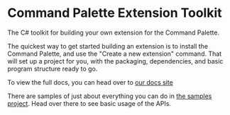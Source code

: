 # Command Palette Extension Toolkit

The C# toolkit for building your own extension for the Command Palette.

The quickest way to get started building an extension is to install the Command
Palette, and use the "Create a new extension" command. That will set up a
project for you, with the packaging, dependencies, and basic program structure
ready to go.

To view the full docs, you can head over to [our docs site](https://go.microsoft.com/fwlink/?linkid=2310639)

There are samples of just about everything you can do in [the samples project].
Head over there to see basic usage of the APIs.

[the samples project]: https://github.com/microsoft/PowerToys/tree/main/src/modules/cmdpal/ext/SamplePagesExtension
